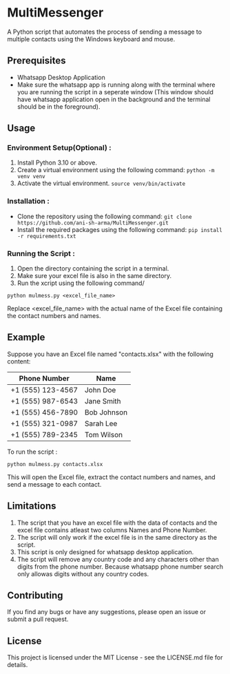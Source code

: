 # MultiMessenger

A Python script that automates the process of sending a message to multiple contacts using the Windows keyboard and mouse.

## Prerequisites

- Whatsapp Desktop Application
- Make sure the whatsapp app is running along with the terminal where you are running the script in a seperate window (This window should have whatsapp application open in the background and the terminal should be in the foreground).

## Usage

### Environment Setup(Optional) :

1. Install Python 3.10 or above.
2. Create a virtual environment using the following command:
   `python -m venv venv`
3. Activate the virtual environment.
   `source venv/bin/activate`

### Installation :

- Clone the repository using the following command:
  `git clone https://github.com/ani-sh-arma/MultiMessenger.git`
- Install the required packages using the following command:
  `pip install -r requirements.txt`

### Running the Script :

1. Open the directory containing the script in a terminal.
2. Make sure your excel file is also in the same directory.
3. Run the xcript using the following command/

`python mulmess.py <excel_file_name>`

Replace <excel_file_name> with the actual name of the Excel file containing the contact numbers and names.

## Example

Suppose you have an Excel file named "contacts.xlsx" with the following content:

| Phone Number      | Name        |
| ----------------- | ----------- |
| +1 (555) 123-4567 | John Doe    |
| +1 (555) 987-6543 | Jane Smith  |
| +1 (555) 456-7890 | Bob Johnson |
| +1 (555) 321-0987 | Sarah Lee   |
| +1 (555) 789-2345 | Tom Wilson  |

To run the script :

`python mulmess.py contacts.xlsx`

This will open the Excel file, extract the contact numbers and names, and send a message to each contact.

## Limitations

1. The script that you have an excel file with the data of contacts and the excel file contains atleast two columns Names and Phone Number.
2. The script will only work if the excel file is in the same directory as the script.
3. This script is only designed for whatsapp desktop application.
4. The script will remove any country code and any characters other than digits from the phone number. Because whatsapp phone number search only allowas digits without any country codes.

## Contributing

If you find any bugs or have any suggestions, please open an issue or submit a pull request.

## License

This project is licensed under the MIT License - see the LICENSE.md file for details.
